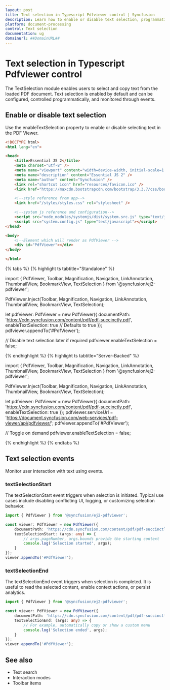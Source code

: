 ```yaml
---
layout: post
title: Text selection in Typescript Pdfviewer control | Syncfusion
description: Learn how to enable or disable text selection, programmatically select regions, copy selected text, and handle selection events in the Syncfusion Typescript PDF Viewer.
platform: document-processing
control: Text selection
documentation: ug
domainurl: ##DomainURL##
---
```

# Text selection in Typescript Pdfviewer control

The TextSelection module enables users to select and copy text from the loaded PDF document. Text selection is enabled by default and can be configured, controlled programmatically, and monitored through events.

## Enable or disable text selection

Use the enableTextSelection property to enable or disable selecting text in the PDF Viewer.

```html
<!DOCTYPE html>
<html lang="en">

<head>
    <title>Essential JS 2</title>
    <meta charset="utf-8" />
    <meta name="viewport" content="width=device-width, initial-scale=1.0, user-scalable=no" />
    <meta name="description" content="Essential JS 2" />
    <meta name="author" content="Syncfusion" />
    <link rel="shortcut icon" href="resources/favicon.ico" />
    <link href="https://maxcdn.bootstrapcdn.com/bootstrap/3.3.7/css/bootstrap.min.css" rel="stylesheet" />

    <!--style reference from app-->
    <link href="/styles/styles.css" rel="stylesheet" />

    <!--system js reference and configuration-->
    <script src="node_modules/systemjs/dist/system.src.js" type="text/javascript"></script>
    <script src="system.config.js" type="text/javascript"></script>
</head>

<body>
    <!--Element which will render as PdfViewer -->
    <div id="PdfViewer"></div>
</body>

</html>
```

{% tabs %}
{% highlight ts tabtitle="Standalone" %}

import { PdfViewer, Toolbar, Magnification, Navigation, LinkAnnotation, ThumbnailView, BookmarkView, TextSelection } from '@syncfusion/ej2-pdfviewer';

PdfViewer.Inject(Toolbar, Magnification, Navigation, LinkAnnotation, ThumbnailView, BookmarkView, TextSelection);

let pdfviewer: PdfViewer = new PdfViewer({
    documentPath: 'https://cdn.syncfusion.com/content/pdf/pdf-succinctly.pdf',
    enableTextSelection: true // Defaults to true
});
pdfviewer.appendTo('#PdfViewer');

// Disable text selection later if required
pdfviewer.enableTextSelection = false;

{% endhighlight %}
{% highlight ts tabtitle="Server-Backed" %}

import { PdfViewer, Toolbar, Magnification, Navigation, LinkAnnotation, ThumbnailView, BookmarkView, TextSelection } from '@syncfusion/ej2-pdfviewer';

PdfViewer.Inject(Toolbar, Magnification, Navigation, LinkAnnotation, ThumbnailView, BookmarkView, TextSelection);

let pdfviewer: PdfViewer = new PdfViewer({
    documentPath: 'https://cdn.syncfusion.com/content/pdf/pdf-succinctly.pdf',
    enableTextSelection: true
});
pdfviewer.serviceUrl = 'https://document.syncfusion.com/web-services/pdf-viewer/api/pdfviewer/';
pdfviewer.appendTo('#PdfViewer');

// Toggle on demand
pdfviewer.enableTextSelection = false;

{% endhighlight %}
{% endtabs %}

## Text selection events

Monitor user interaction with text using events.

### textSelectionStart

The textSelectionStart event triggers when selection is initiated. Typical use cases include disabling conflicting UI, logging, or customizing selection behavior.

```ts
import { PdfViewer } from '@syncfusion/ej2-pdfviewer';

const viewer: PdfViewer = new PdfViewer({
    documentPath: 'https://cdn.syncfusion.com/content/pdf/pdf-succinctly.pdf',
    textSelectionStart: (args: any) => {
        // args.pageNumber, args.bounds provide the starting context
        console.log('Selection started', args);
    }
});
viewer.appendTo('#PdfViewer');
```

### textSelectionEnd

The textSelectionEnd event triggers when selection is completed. It is useful to read the selected content, enable context actions, or persist analytics.

```ts
import { PdfViewer } from '@syncfusion/ej2-pdfviewer';

const viewer: PdfViewer = new PdfViewer({
    documentPath: 'https://cdn.syncfusion.com/content/pdf/pdf-succinctly.pdf',
    textSelectionEnd: (args: any) => {
        // For example, automatically copy or show a custom menu
        console.log('Selection ended', args);
    }
});
viewer.appendTo('#PdfViewer');
```


## See also

- Text search
- Interaction modes
- Toolbar items
